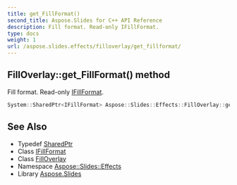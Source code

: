 ```yaml
---
title: get_FillFormat()
second_title: Aspose.Slides for C++ API Reference
description: Fill format. Read-only IFillFormat.
type: docs
weight: 1
url: /aspose.slides.effects/filloverlay/get_fillformat/
---
```

## FillOverlay::get_FillFormat() method


Fill format. Read-only [IFillFormat](../../../aspose.slides/ifillformat/).

```cpp
System::SharedPtr<IFillFormat> Aspose::Slides::Effects::FillOverlay::get_FillFormat() override
```

## See Also

* Typedef [SharedPtr](../../../system/sharedptr/)
* Class [IFillFormat](../../../aspose.slides/ifillformat/)
* Class [FillOverlay](../)
* Namespace [Aspose::Slides::Effects](../../)
* Library [Aspose.Slides](../../../)